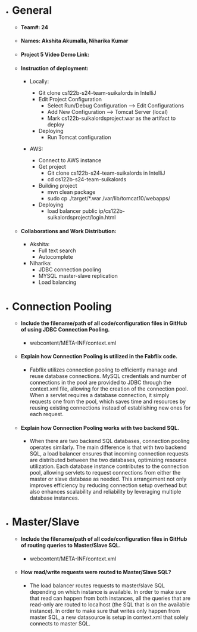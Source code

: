 - # General
    - #### Team#: 24

    - #### Names: Akshita Akumalla, Niharika Kumar

    - #### Project 5 Video Demo Link:

    - #### Instruction of deployment:
      - Locally:
        - Git clone cs122b-s24-team-suikalords in IntelliJ
        - Edit Project Configuration
          - Select Run/Debug Configuration --> Edit Configurations
          - Add New Configuration --> Tomcat Server (local)
          - Mark cs122b-suikalordsproject:war as the artifact to deploy
        - Deploying
          - Run Tomcat configuration

      - AWS:
        - Connect to AWS instance
        - Get project
          - Git clone cs122b-s24-team-suikalords in IntelliJ
          - cd cs122b-s24-team-suikalords
        - Building project
          - mvn clean package 
          - sudo cp ./target/*.war /var/lib/tomcat10/webapps/
        - Deploying
          - load balancer public ip/cs122b-suikalordsproject/login.html
  
    - #### Collaborations and Work Distribution:
      - Akshita:
        - Full text search
        - Autocomplete
      - Niharika:
        - JDBC connection pooling
        - MYSQL master-slave replication
        - Load balancing


- # Connection Pooling
    - #### Include the filename/path of all code/configuration files in GitHub of using JDBC Connection Pooling.
      - webcontent/META-INF/context.xml
    
    - #### Explain how Connection Pooling is utilized in the Fabflix code.
      - Fabflix utilizes connection pooling to efficiently manage and reuse database connections. MySQL credentials and number of connections in the pool are provided to JDBC through the context.xml file, allowing for the creation of the connection pool. When a servlet requires a database connection, it simply requests one from the pool, which saves time and resources by reusing existing connections instead of establishing new ones for each request.
  
    - #### Explain how Connection Pooling works with two backend SQL.
      - When there are two backend SQL databases, connection pooling operates similarly. The main difference is that with two backend SQL, a load balancer ensures that incoming connection requests are distributed between the two databases, optimizing resource utilization. Each database instance contributes to the connection pool, allowing servlets to request connections from either the master or slave database as needed. This arrangement not only improves efficiency by reducing connection setup overhead but also enhances scalability and reliability by leveraging multiple database instances.


- # Master/Slave
    - #### Include the filename/path of all code/configuration files in GitHub of routing queries to Master/Slave SQL.
        - webcontent/META-INF/context.xml  

    - #### How read/write requests were routed to Master/Slave SQL?
      - The load balancer routes requests to master/slave SQL depending on which instance is available. In order to make sure that read can happen from both instances, all the queries that are read-only are routed to localhost (the SQL that is on the available instance). In order to make sure that writes only happen from master SQL, a new datasource is setup in context.xml that solely connects to master SQL. 
